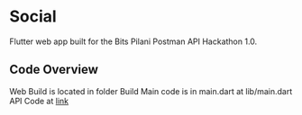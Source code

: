 # Social

Flutter web app built for the Bits Pilani Postman API Hackathon 1.0.

## Code Overview

Web Build is located in folder Build
Main code is in main.dart at lib/main.dart 
API Code at [link](https://github.com/Fir121/SocialAPI)

